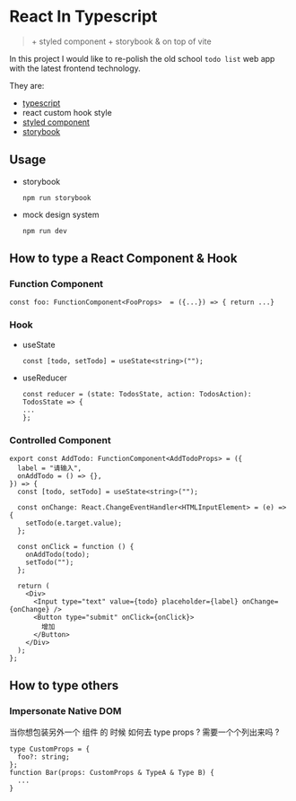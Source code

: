 # React In Typescript

> \+ styled component \+ storybook & on top of vite

In this project I would like to re-polish the old school `todo list` web app with the latest frontend technology.

They are:

- [typescript](https://www.typescriptlang.org/docs/handbook/2/basic-types.html)
- react custom hook style
- [styled component](https://styled-components.com/)
- [storybook](https://storybook.js.org/)

## Usage

- storybook

  ```shell
  npm run storybook
  ```

- mock design system

  ```shell
  npm run dev
  ```

## How to type a React Component & Hook

### Function Component

```tsx
const foo: FunctionComponent<FooProps>  = ({...}) => { return ...}
```

### Hook

- useState

  ```tsx
  const [todo, setTodo] = useState<string>("");
  ```

- useReducer

  ```tsx
  const reducer = (state: TodosState, action: TodosAction): TodosState => {
  ...
  };
  ```

### Controlled Component

```tsx
export const AddTodo: FunctionComponent<AddTodoProps> = ({
  label = "请输入",
  onAddTodo = () => {},
}) => {
  const [todo, setTodo] = useState<string>("");

  const onChange: React.ChangeEventHandler<HTMLInputElement> = (e) => {
    setTodo(e.target.value);
  };

  const onClick = function () {
    onAddTodo(todo);
    setTodo("");
  };

  return (
    <Div>
      <Input type="text" value={todo} placeholder={label} onChange={onChange} />
      <Button type="submit" onClick={onClick}>
        增加
      </Button>
    </Div>
  );
};
```

## How to type others

### Impersonate Native DOM

当你想包装另外一个 组件 的 时候 如何去 type props ? 需要一个个列出来吗 ?

```tsx
type CustomProps = {
  foo?: string;
};
function Bar(props: CustomProps & TypeA & Type B) {
  ...
}
```
